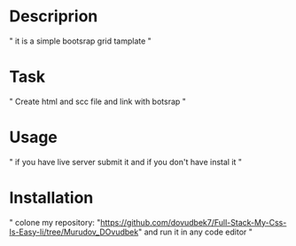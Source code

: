# Descriprion
"
    it is a simple bootsrap grid tamplate
"
# Task
"
    Create html and scc file and link with botsrap
"

# Usage
"
    if you have live server submit it and if you don't have instal it
"

# Installation
"
    colone my repository:
    "https://github.com/dovudbek7/Full-Stack-My-Css-Is-Easy-Ii/tree/Murudov_DOvudbek"
    and run it in any code editor
"